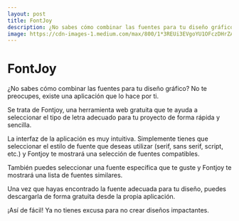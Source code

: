 ```yaml
---
layout: post
title: FontJoy
description: ¿No sabes cómo combinar las fuentes para tu diseño gráfico? No te preocupes, existe una aplicación que lo hace por ti.
image: https://cdn-images-1.medium.com/max/800/1*3REUi3EVgoYU1OFczDHrZA.jpeg
---
```


# FontJoy

¿No sabes cómo combinar las fuentes para tu diseño gráfico? No te preocupes, existe una aplicación que lo hace por ti.

Se trata de Fontjoy, una herramienta web gratuita que te ayuda a seleccionar el tipo de letra adecuado para tu proyecto de forma rápida y sencilla.

La interfaz de la aplicación es muy intuitiva. Simplemente tienes que seleccionar el estilo de fuente que deseas utilizar (serif, sans serif, script, etc.) y Fontjoy te mostrará una selección de fuentes compatibles.

También puedes seleccionar una fuente específica que te guste y Fontjoy te mostrará una lista de fuentes similares.

Una vez que hayas encontrado la fuente adecuada para tu diseño, puedes descargarla de forma gratuita desde la propia aplicación.

¡Así de fácil! Ya no tienes excusa para no crear diseños impactantes.